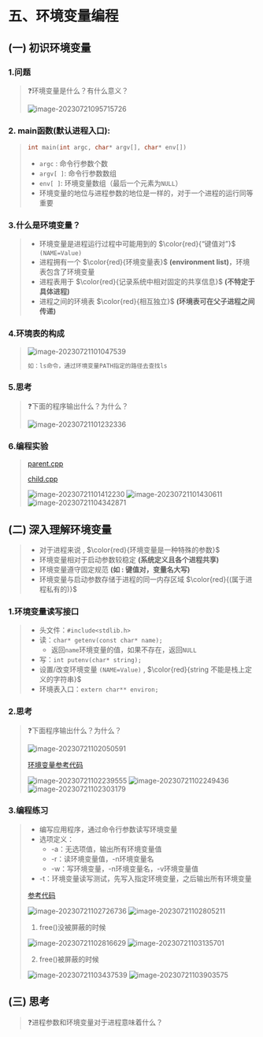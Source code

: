 # 五、环境变量编程

## (一) 初识环境变量

### 1.问题

>❓环境变量是什么？有什么意义？
>
>![image-20230721095715726](五、环境变量编程.assets/image-20230721095715726.png)
>
>

### 2. main函数(默认进程入口):

>```c++
>int main(int argc, char* argv[], char* env[])
>```
>
>* `argc` : 命令行参数个数
>* `argv[ ]`: 命令行参数数组
>* `env[ ]`: 环境变量数组（最后一个元素为`NULL`）
>* 环境变量的地位与进程参数的地位是一样的，对于一个进程的运行同等重要

### 3.什么是环境变量？

>* 环境变量是进程运行过程中可能用到的 $\color{red}{“键值对”}$ `(NAME=Value)`
>* 进程拥有一个 $\color{red}{环境变量表}$ **(environment list)**，环境表包含了环境变量
>* 进程表用于 $\color{red}{记录系统中相对固定的共享信息}$ **(不特定于具体进程)**
>* 进程之间的环境表 $\color{red}{相互独立}$ **(环境表可在父子进程之间传递)**

### 4.环境表的构成

><img src="五、环境变量编程.assets/image-20230721101047539.png" alt="image-20230721101047539" />
>
>```tex
>如：ls命令，通过环境变量PATH指定的路径去查找ls
>```

### 5.思考

>❓下面的程序输出什么？为什么？
>
><img src="五、环境变量编程.assets/image-20230721101232336.png" alt="image-20230721101232336" />

### 6.编程实验

>[parent.cpp](https://github.com/WONGZEONJYU/Linux_System_Program/blob/main/4.env_var/parent.cpp)
>
>[child.cpp](https://github.com/WONGZEONJYU/Linux_System_Program/blob/main/4.env_var/child.cpp)
>
><img src="五、环境变量编程.assets/image-20230721101412230.png" alt="image-20230721101412230" />
>
><img src="五、环境变量编程.assets/image-20230721101430611.png" alt="image-20230721101430611" />
>
><img src="五、环境变量编程.assets/image-20230721104342871.png" alt="image-20230721104342871" />

## (二) 深入理解环境变量

>* 对于进程来说 , $\color{red}{环境变量是一种特殊的参数}$
>* 环境变量相对于启动参数较稳定 **(系统定义且各个进程共享)**
>* 环境变量遵守固定规范 **(如 : 键值对，变量名大写)**
>* 环境变量与启动参数存储于进程的同一内存区域 $\color{red}{(属于进程私有的)}$

### 1.环境变量读写接口

>* 头文件：`#include<stdlib.h>` 
>* 读：`char* getenv(const char* name);` 
>   * 返回`name`环境变量的值，如果不存在，返回`NULL`
>* 写：`int putenv(char* string);`
>* 设置/改变环境变量 `(NAME=Value)` , $\color{red}{string 不能是栈上定义的字符串}$
>* 环境表入口：`extern char** environ;`

### 2.思考

>❓下面程序输出什么？为什么？
>
><img src="五、环境变量编程.assets/image-20230721102050591.png" alt="image-20230721102050591" />
>
>[环境变量参考代码](https://github.com/WONGZEONJYU/Linux_System_Program/blob/main/4.env_var/test.cpp)
>
><img src="五、环境变量编程.assets/image-20230721102239555.png" alt="image-20230721102239555" />
>
><img src="五、环境变量编程.assets/image-20230721102249436.png" alt="image-20230721102249436" />
>
><img src="五、环境变量编程.assets/image-20230721102303179.png" alt="image-20230721102303179" />

### 3.编程练习

>* 编写应用程序，通过命令行参数读写环境变量
>* 选项定义：
>   * -a：无选项值，输出所有环境变量值
>   * -r：读环境变量值，-n环境变量名 
>   * -w：写环境变量，-n环境变量名，-v环境变量值 
>* -t：环境变量读写测试，先写入指定环境变量，之后输出所有环境变量 
>
>[参考代码](https://github.com/WONGZEONJYU/Linux_System_Program/blob/main/4.env_var/main.cpp)
>
><img src="五、环境变量编程.assets/image-20230721102726736.png" alt="image-20230721102726736" />
>
><img src="五、环境变量编程.assets/image-20230721102805211.png" alt="image-20230721102805211" />
>
>1. free()没被屏蔽的时候
>
><img src="五、环境变量编程.assets/image-20230721102816629.png" alt="image-20230721102816629" />
>
><img src="五、环境变量编程.assets/image-20230721103135701.png" alt="image-20230721103135701" />
>
>2. free()被屏蔽的时候
>
><img src="五、环境变量编程.assets/image-20230721103437539.png" alt="image-20230721103437539" />
>
><img src="五、环境变量编程.assets/image-20230721103903575.png" alt="image-20230721103903575" />

## (三) 思考

>❓进程参数和环境变量对于进程意味着什么？





